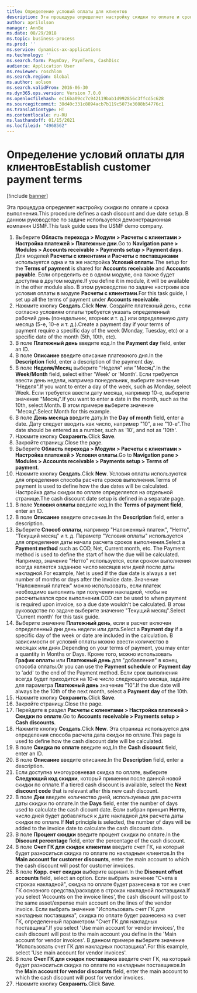 ```yaml
---
title: Определение условий оплаты для клиентов
description: Эта процедура определяет настройку скидки по оплате и срока выполнения.
author: aprilolson
manager: AnnBe
ms.date: 08/29/2018
ms.topic: business-process
ms.prod: ''
ms.service: dynamics-ax-applications
ms.technology: ''
ms.search.form: PaymDay, PaymTerm, CashDisc
audience: Application User
ms.reviewer: roschlom
ms.search.region: Global
ms.author: aolson
ms.search.validFrom: 2016-06-30
ms.dyn365.ops.version: Version 7.0.0
ms.openlocfilehash: ec16ba09cc7c942119bab1d992856c3ffcd5c628
ms.sourcegitcommit: 38d40c331c8894acb7b119c5073e3088b54776c1
ms.translationtype: HT
ms.contentlocale: ru-RU
ms.lasthandoff: 01/15/2021
ms.locfileid: "4968562"
---
```

# <a name="establish-customer-payment-terms"></a><span data-ttu-id="3518f-103">Определение условий оплаты для клиентов</span><span class="sxs-lookup"><span data-stu-id="3518f-103">Establish customer payment terms</span></span>

[!include [banner](../../includes/banner.md)]

<span data-ttu-id="3518f-104">Эта процедура определяет настройку скидки по оплате и срока выполнения.</span><span class="sxs-lookup"><span data-stu-id="3518f-104">This procedure defines a cash discount and due date setup.</span></span> <span data-ttu-id="3518f-105">В данном руководстве по задаче используется демонстрационная компания USMF.</span><span class="sxs-lookup"><span data-stu-id="3518f-105">This task guide uses the USMF demo company.</span></span>

1. <span data-ttu-id="3518f-106">Выберите **Область перехода > Модули > Расчеты с клиентами > Настройка платежей > Платежные дни**.</span><span class="sxs-lookup"><span data-stu-id="3518f-106">Go to **Navigation pane > Modules > Accounts receivable > Payments setup > Payment days**.</span></span> <span data-ttu-id="3518f-107">Для моделей **Расчеты с клиентами** и **Расчеты с поставщиками** используется одна и та же настройка **Условий оплаты**.</span><span class="sxs-lookup"><span data-stu-id="3518f-107">The setup for the **Terms of payment** is shared for **Accounts receivable** and **Accounts payable**.</span></span> <span data-ttu-id="3518f-108">Если определить ее в одном модуле, она также будет доступна в другом модуле.</span><span class="sxs-lookup"><span data-stu-id="3518f-108">If you define it in module, it will be available in the other module also.</span></span> <span data-ttu-id="3518f-109">В этом руководстве по задаче настроим все условия оплаты в модуле **Расчеты с клиентами**.</span><span class="sxs-lookup"><span data-stu-id="3518f-109">For this task guide, I set up all the terms of payment under **Accounts receivable**.</span></span>
2. <span data-ttu-id="3518f-110">Нажмите кнопку **Создать**.</span><span class="sxs-lookup"><span data-stu-id="3518f-110">Click **New**.</span></span> <span data-ttu-id="3518f-111">Создайте платежный день, если согласно условиям оплаты требуется указать определенный рабочий день (понедельник, вторник и т. д.) или определенную дату месяца (5-е, 10-е и т. д.).</span><span class="sxs-lookup"><span data-stu-id="3518f-111">Create a payment day if your terms of payment require a specific day of the week (Monday, Tuesday, etc) or a specific date of the month (5th, 10th, etc).</span></span> 
3. <span data-ttu-id="3518f-112">В поле **Платежный день** введите код.</span><span class="sxs-lookup"><span data-stu-id="3518f-112">In the **Payment day** field, enter an ID.</span></span>
4. <span data-ttu-id="3518f-113">В поле **Описание** введите описание платежного дня.</span><span class="sxs-lookup"><span data-stu-id="3518f-113">In the **Description** field, enter a description of the payment day.</span></span>
5. <span data-ttu-id="3518f-114">В поле **Неделя/Месяц** выберите "Неделя" или "Месяц".</span><span class="sxs-lookup"><span data-stu-id="3518f-114">In the **Week/Month** field, select either 'Week' or 'Month'.</span></span> <span data-ttu-id="3518f-115">Если требуется ввести день недели, например понедельник, выберите значение "Неделя".</span><span class="sxs-lookup"><span data-stu-id="3518f-115">If you want to enter a day of the week, such as Monday, select Week.</span></span> <span data-ttu-id="3518f-116">Если требуется ввести дату месяца, например 10-е, выберите значение "Месяц".</span><span class="sxs-lookup"><span data-stu-id="3518f-116">If you want to enter a date in the month, such as the 10th, select Month.</span></span> <span data-ttu-id="3518f-117">В этом примере выберите значение "Месяц".</span><span class="sxs-lookup"><span data-stu-id="3518f-117">Select Month for this example.</span></span> 
6. <span data-ttu-id="3518f-118">В поле **День месяца** введите дату.</span><span class="sxs-lookup"><span data-stu-id="3518f-118">In the **Day of month** field, enter a date.</span></span> <span data-ttu-id="3518f-119">Дату следует вводить как число, например "10", а не "10-е".</span><span class="sxs-lookup"><span data-stu-id="3518f-119">The date should be entered as a number, such as '10', and not as '10th'.</span></span> 
7. <span data-ttu-id="3518f-120">Нажмите кнопку **Сохранить**.</span><span class="sxs-lookup"><span data-stu-id="3518f-120">Click **Save**.</span></span>
8. <span data-ttu-id="3518f-121">Закройте страницу.</span><span class="sxs-lookup"><span data-stu-id="3518f-121">Close the page.</span></span>
9. <span data-ttu-id="3518f-122">Выберите **Область перехода > Модули > Расчеты с клиентами > Настройка платежей > Условия оплаты**.</span><span class="sxs-lookup"><span data-stu-id="3518f-122">Go to **Navigation pane > Modules > Accounts receivable > Payments setup > Terms of payment**.</span></span>
10. <span data-ttu-id="3518f-123">Нажмите кнопку **Создать**.</span><span class="sxs-lookup"><span data-stu-id="3518f-123">Click **New**.</span></span> <span data-ttu-id="3518f-124">Условия оплаты используются для определения способа расчета сроков выполнения.</span><span class="sxs-lookup"><span data-stu-id="3518f-124">Terms of payment is used to define how the due dates will be calculated.</span></span> <span data-ttu-id="3518f-125">Настройка даты скидки по оплате определяется на отдельной странице.</span><span class="sxs-lookup"><span data-stu-id="3518f-125">The cash discount date setup is defined in a separate page.</span></span> 
11. <span data-ttu-id="3518f-126">В поле **Условия оплаты** введите код.</span><span class="sxs-lookup"><span data-stu-id="3518f-126">In the **Terms of payment field**, enter an ID.</span></span>
12. <span data-ttu-id="3518f-127">В поле **Описание** введите описание.</span><span class="sxs-lookup"><span data-stu-id="3518f-127">In the **Description** field, enter a description.</span></span>
13. <span data-ttu-id="3518f-128">Выберите **Способ оплаты**, например "Наложенный платеж", "Нетто", "Текущий месяц" и т. д. Параметр "Условия оплаты" используется для определения даты начала расчета сроков выполнения.</span><span class="sxs-lookup"><span data-stu-id="3518f-128">Select a **Payment method** such as COD, Net, Current month, etc. The Payment method is used to define the start of how the due will be calculated.</span></span> <span data-ttu-id="3518f-129">Например, значение "Нетто" используется, если сроком выполнения всегда является заданное число месяцев или дней после даты накладной.</span><span class="sxs-lookup"><span data-stu-id="3518f-129">For example, Net is used if the due date is always a set number of months or days after the invoice date.</span></span> <span data-ttu-id="3518f-130">Значение "Наложенный платеж" можно использовать, если платеж необходимо выполнить при получении накладной, чтобы не рассчитывался срок выполнения.</span><span class="sxs-lookup"><span data-stu-id="3518f-130">COD can be used to when payment is required upon invoice, so a due date wouldn't be calculated.</span></span> <span data-ttu-id="3518f-131">В этом руководстве по задаче выберите значение "Текущий месяц".</span><span class="sxs-lookup"><span data-stu-id="3518f-131">Select 'Current month' for this task guide.</span></span>  
14. <span data-ttu-id="3518f-132">Выберите значение **Платежный день**, если в расчет включен определенный дни день недели или дата.</span><span class="sxs-lookup"><span data-stu-id="3518f-132">Select a **Payment day** if a specific day of the  week or date are included in the calculation.</span></span> <span data-ttu-id="3518f-133">В зависимости от условий оплаты можно ввести количество в месяцах или днях.</span><span class="sxs-lookup"><span data-stu-id="3518f-133">Depending on your terms of payment, you may enter a quantity in Months or Days.</span></span> <span data-ttu-id="3518f-134">Кроме того, можно использовать **График оплаты** или **Платежный день** для "добавления" в конец способа оплаты.</span><span class="sxs-lookup"><span data-stu-id="3518f-134">Or you can use the **Payment schedule** or **Payment day** to 'add' to the end of the Payment method.</span></span> <span data-ttu-id="3518f-135">Если срок выполнения всегда будет приходится на 10-е число следующего месяца, задайте для параметра **Платежный день** значение "10".</span><span class="sxs-lookup"><span data-stu-id="3518f-135">If the due date will always be the 10th of the next month, select a **Payment day** of the 10th.</span></span> 
15. <span data-ttu-id="3518f-136">Нажмите кнопку **Сохранить**.</span><span class="sxs-lookup"><span data-stu-id="3518f-136">Click **Save**.</span></span>
16. <span data-ttu-id="3518f-137">Закройте страницу.</span><span class="sxs-lookup"><span data-stu-id="3518f-137">Close the page.</span></span>
17. <span data-ttu-id="3518f-138">Перейдите в раздел **Расчеты с клиентами > Настройка платежей > Скидки по оплате**.</span><span class="sxs-lookup"><span data-stu-id="3518f-138">Go to **Accounts receivable > Payments setup > Cash discounts**.</span></span>
18. <span data-ttu-id="3518f-139">Нажмите кнопку **Создать**.</span><span class="sxs-lookup"><span data-stu-id="3518f-139">Click **New**.</span></span> <span data-ttu-id="3518f-140">Эта страница используется для определения способа расчета дата скидки по оплате.</span><span class="sxs-lookup"><span data-stu-id="3518f-140">This page is used to define how the cash discount date will be calculated.</span></span> 
19. <span data-ttu-id="3518f-141">В поле **Скидка по оплате** введите код.</span><span class="sxs-lookup"><span data-stu-id="3518f-141">In the **Cash discount** field, enter an ID.</span></span>
20. <span data-ttu-id="3518f-142">В поле **Описание** введите описание.</span><span class="sxs-lookup"><span data-stu-id="3518f-142">In the **Description** field, enter a description.</span></span>
21. <span data-ttu-id="3518f-143">Если доступна многоуровневая скидка по оплате, выберите **Следующий код скидки**, который применим после данной новой скидки по оплате.</span><span class="sxs-lookup"><span data-stu-id="3518f-143">If a tiered cash discount is available, select the **Next discount code** that is relevant after this new cash discount.</span></span>
22. <span data-ttu-id="3518f-144">В поле **Дни** введите количество дней, используемых для расчета даты скидки по оплате.</span><span class="sxs-lookup"><span data-stu-id="3518f-144">In the **Days** field, enter the number of days used to calculate the cash dicount date.</span></span> <span data-ttu-id="3518f-145">Если выбран принцип **Нетто**, число дней будет добавляться к дате накладной для расчета даты скидки по оплате.</span><span class="sxs-lookup"><span data-stu-id="3518f-145">If **Net** principle is selected, the number of days will be added to the invoice date to calculate the cash discount date.</span></span>  
23. <span data-ttu-id="3518f-146">В поле **Процент скидки** введите процент скидки по оплате.</span><span class="sxs-lookup"><span data-stu-id="3518f-146">In the **Discount percentage** field, enter the percentage of the cash discount.</span></span>
24. <span data-ttu-id="3518f-147">В поле **Счет ГК для скидок клиентам** введите счет ГК, на который будет разноситься скидка по оплате по накладным клиентов.</span><span class="sxs-lookup"><span data-stu-id="3518f-147">In the **Main account for customer discounts**, enter the main account to which the cash discount will post for customer invoices.</span></span>
25. <span data-ttu-id="3518f-148">В поле **Корр. счет скидки** выберите вариант.</span><span class="sxs-lookup"><span data-stu-id="3518f-148">In the **Discount offset accounts** field, select an option.</span></span> <span data-ttu-id="3518f-149">Если выбрать значение "Счета в строках накладной", скидка по оплате будет разнесена в тот же счет ГК основного средства/расходов в строках накладной поставщика.</span><span class="sxs-lookup"><span data-stu-id="3518f-149">If you select 'Accounts on the invoice lines', the cash discount will post to the same asset/expense main account on the lines of the vendor invoice.</span></span> <span data-ttu-id="3518f-150">Если выбрать значение "Использовать счет ГК для накладных поставщика", скидка по оплате будет разнесена на счет ГК, определенный параметром "Счет ГК для накладных поставщика".</span><span class="sxs-lookup"><span data-stu-id="3518f-150">If you select 'Use main account for vendor invoices', the cash discount will post to the main account you define in the 'Main account for vendor invoices'.</span></span> <span data-ttu-id="3518f-151">В данном примере выберите значение "Использовать счет ГК для накладных поставщика".</span><span class="sxs-lookup"><span data-stu-id="3518f-151">For this example, select 'Use main account for vendor invoices'.</span></span> 
26. <span data-ttu-id="3518f-152">В поле **Счет ГК для скидок поставщика** введите счет ГК, на который будет разноситься скидка по оплате по накладным поставщиков.</span><span class="sxs-lookup"><span data-stu-id="3518f-152">In the **Main account for vendor discounts** field, enter the main account to which the cash discount will post for vendor invoices.</span></span>
27. <span data-ttu-id="3518f-153">Нажмите кнопку **Сохранить**.</span><span class="sxs-lookup"><span data-stu-id="3518f-153">Click **Save**.</span></span>

